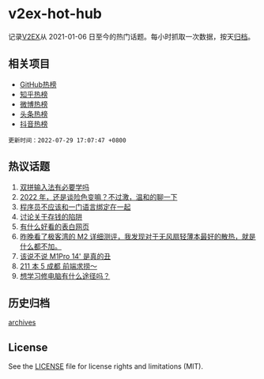 # v2ex-hot-hub

 记录[V2EX](https://www.v2ex.com/)从 2021-01-06 日至今的热门话题。每小时抓取一次数据，按天[归档](archives)。
 
 ## 相关项目

- [GitHub热榜](https://github.com/lonnyzhang423/github-hot-hub)
- [知乎热榜](https://github.com/lonnyzhang423/zhihu-hot-hub)
- [微博热榜](https://github.com/lonnyzhang423/weibo-hot-hub)
- [头条热榜](https://github.com/lonnyzhang423/toutiao-hot-hub)
- [抖音热榜](https://github.com/lonnyzhang423/douyin-hot-hub)


 `更新时间：2022-07-29 17:07:47 +0800`

## 热议话题

1. [双拼输入法有必要学吗](https://www.v2ex.com/t/869348)
1. [2022 年，还是谈险色变嘛？不过激，温和的聊一下](https://www.v2ex.com/t/869432)
1. [程序员不应该和一门语言绑定在一起](https://www.v2ex.com/t/869308)
1. [讨论关于存钱的陷阱](https://www.v2ex.com/t/869299)
1. [有什么好看的表白网页](https://www.v2ex.com/t/869345)
1. [昨晚看了极客湾的 M2 详细测评，我发现对于无风扇轻薄本最好的散热，就是什么都不加。](https://www.v2ex.com/t/869378)
1. [该说不说 M1Pro 14' 是真的丑](https://www.v2ex.com/t/869418)
1. [211 本 5 成都 前端求捞～](https://www.v2ex.com/t/869298)
1. [想学习修电脑有什么途径吗？](https://www.v2ex.com/t/869396)

## 历史归档

[archives](archives)

## License

See the [LICENSE](LICENSE) file for license rights and limitations (MIT).
